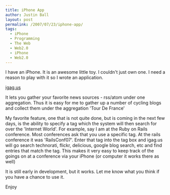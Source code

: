 ```yaml
---
title: iPhone App
author: Justin Ball
layout: post
permalink: /2007/07/23/iphone-app/
tags:
  - iPhone
  - Programming
  - The Web
  - Web2.0
  - iPhone
  - Web2.0
---
```


I have an iPhone. It is an awesome little toy. I couldn't just own one. I need a reason to play with it so I wrote an application.

[igag.us][1]

 [1]: http://www.igag.us

It lets you gather your favorite news sources - rss/atom under one aggregation. Thus it is easy for me to gather up a number of cycling blogs and collect them under the aggregation 'Tour De France'

My favorite feature, one that is not quite done, but is coming in the next few days, is the ability to specify a tag which the system will then search for over the 'Internet World'. For example, say I am at the Ruby on Rails conference. Most conferences ask that you use a specific tag. At the rails conference it was 'RailsConf07'. Enter that tag into the tag box and igag.us will go search technorati, flickr, delicious, google blog search, etc and find entries that match the tag. This makes it very easy to keep track of the goings on at a conference via your iPhone (or computer it works there as well)

It is still early in development, but it works. Let me know what you think if you have a chance to use it.

Enjoy